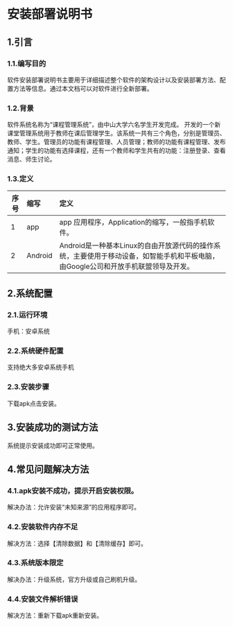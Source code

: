 # 安装部署说明书
## 1.引言
### 1.1.编写目的
软件安装部署说明书主要用于详细描述整个软件的架构设计以及安装部署方法、配置方法等信息。通过本文档可以对软件进行全新部署。
### 1.2.背景
软件系统名称为“课程管理系统”，由中山大学六名学生开发完成。 开发的一个新课堂管理系统用于教师在课后管理学生。该系统一共有三个角色，分别是管理员、教师、学生。管理员的功能有课程管理、人员管理；教师的功能有课程管理、发布通知；学生的功能有选择课程，还有一个教师和学生共有的功能：注册登录、查看消息、师生讨论。

### 1.3.定义
| 序号 | 缩写 | 定义 |
| - | :- | :- |
| 1 |app |  app	应用程序，Application的缩写，一般指手机软件。|
| 2 |Android | Android是一种基本Linux的自由开放源代码的操作系统，主要使用于移动设备，如智能手机和平板电脑，由Google公司和开放手机联盟领导及开发。|

## 2.系统配置
### 2.1.运行环境
手机：安卓系统

### 2.2.系统硬件配置
支持绝大多安卓系统手机

### 2.3.安装步骤
下载apk点击安装。

## 3.安装成功的测试方法
系统提示安装成功即可正常使用。

## 4.常见问题解决方法
### 4.1.apk安装不成功，提示开启安装权限。
解决办法：允许安装“未知来源”的应用程序即可。

### 4.2.安装软件内存不足
解决方法：选择【清除数据】和【清除缓存】即可。

### 4.3.系统版本限定
解决办法：升级系统，官方升级或自己刷机升级。

### 4.4.安装文件解析错误
解决方法：重新下载apk重新安装。
